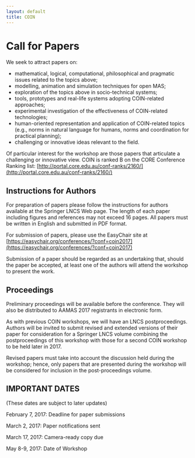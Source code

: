 ```yaml
---
layout: default
title: COIN
---
```


# Call for Papers

We seek to attract papers on:

- mathematical, logical, computational, philosophical and pragmatic issues related to the topics above;
- modelling, animation and simulation techniques for open MAS;
- exploration of the topics above in socio-technical systems;
- tools, prototypes and real-life systems adopting COIN-related approaches;
- experimental investigation of the effectiveness of COIN-related technologies;
- human-oriented representation and application of COIN-related topics (e.g., norms in natural language for humans, norms and coordination for practical planning);
- challenging or innovative ideas relevant to the field.


Of particular interest for the workshop are those papers that articulate a challenging or innovative view. 
COIN is ranked B on the CORE Conference Ranking list: [http://portal.core.edu.au/conf-ranks/2160/](http://portal.core.edu.au/conf-ranks/2160/)

## Instructions for Authors

For preparation of papers please follow the instructions for authors available at the Springer LNCS Web page. The length of each paper including figures and references may not exceed 16 pages. All papers must be written in English and submitted in PDF format. 

For submission of papers, please use the EasyChair site at [https://easychair.org/conferences/?conf=coin2017](https://easychair.org/conferences/?conf=coin2017)

Submission of a paper should be regarded as an undertaking that, should the paper be accepted, at least one of the authors will attend the workshop to present the work. 


## Proceedings
Preliminary proceedings will be available before the conference. They will also be distributed to AAMAS 2017 registrants in electronic form. 

As with previous COIN workshops, we will have an LNCS postproceedings. Authors will be invited to submit revised and extended versions of their paper for consideration for a Springer LNCS volume combining the postproceedings of this workshop with those for a second COIN workshop to be held later in 2017. 

Revised papers must take into account the discussion held during the workshop; hence, only papers that are presented during the workshop will be considered for inclusion in the post-proceedings volume.

## IMPORTANT DATES
(These dates are subject to later updates)

February 7, 2017: Deadline for paper submissions

March 2, 2017: Paper notifications sent

March 17, 2017: Camera-ready copy due

May 8-9, 2017: Date of Workshop